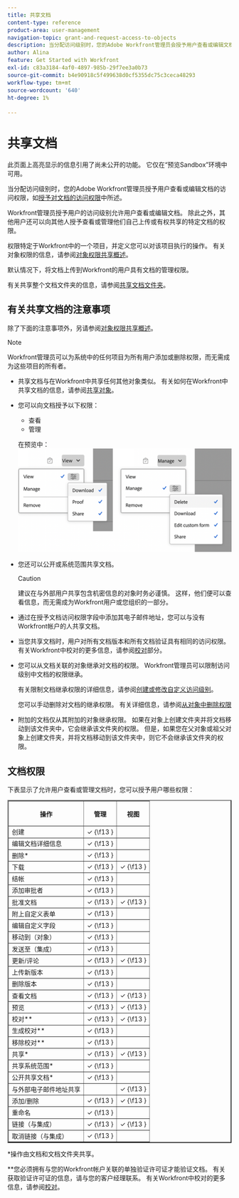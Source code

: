 ```yaml
---
title: 共享文档
content-type: reference
product-area: user-management
navigation-topic: grant-and-request-access-to-objects
description: 当分配访问级别时，您的Adobe Workfront管理员会授予用户查看或编辑文档的访问权限，如授予对文档的访问权限中所述。
author: Alina
feature: Get Started with Workfront
exl-id: c83a3184-4af0-4897-985b-29f7ee3a0b73
source-git-commit: b4e90918c5f499638d0cf5355dc75c3ceca48293
workflow-type: tm+mt
source-wordcount: '640'
ht-degree: 1%

---
```


# 共享文档

<span class="preview">此页面上高亮显示的信息引用了尚未公开的功能。 它仅在“预览Sandbox”环境中可用。</span>

当分配访问级别时，您的Adobe Workfront管理员授予用户查看或编辑文档的访问权限，如[授予对文档的访问权限](../../administration-and-setup/add-users/configure-and-grant-access/grant-access-documents.md)中所述。

Workfront管理员授予用户的访问级别允许用户查看或编辑文档。 除此之外，其他用户还可以向其他人授予查看或管理他们自己上传或有权共享的特定文档的权限。

权限特定于Workfront中的一个项目，并定义您可以对该项目执行的操作。 有关对象权限的信息，请参阅[对象权限共享概述](../../workfront-basics/grant-and-request-access-to-objects/sharing-permissions-on-objects-overview.md)。

默认情况下，将文档上传到Workfront的用户具有文档的管理权限。

有关共享整个文档文件夹的信息，请参阅[共享文档文件夹](../../workfront-basics/grant-and-request-access-to-objects/share-a-document-folder.md)。

## 有关共享文档的注意事项

除了下面的注意事项外，另请参阅[对象权限共享概述](../../workfront-basics/grant-and-request-access-to-objects/sharing-permissions-on-objects-overview.md)。

>[!NOTE]
>
>Workfront管理员可以为系统中的任何项目为所有用户添加或删除权限，而无需成为这些项目的所有者。

* 共享文档与在Workfront中共享任何其他对象类似。 有关如何在Workfront中共享文档的信息，请参阅[共享对象](../../workfront-basics/grant-and-request-access-to-objects/share-an-object.md)。
* 您可以向文档授予以下权限：

   * 查看
   * 管理

  在预览中<span class="preview">：
  ![](assets/document-permissions.png)
</span>

* 您还可以公开或系统范围共享文档。

  >[!CAUTION]
  >
  >建议在与外部用户共享包含机密信息的对象时务必谨慎。 这样，他们便可以查看信息，而无需成为Workfront用户或您组织的一部分。

* 通过在授予文档访问权限字段中添加其电子邮件地址，您可以与没有Workfront帐户的人共享文档。
* 当您共享文档时，用户对所有文档版本和所有文档验证具有相同的访问权限。\
  有关Workfront中校对的更多信息，请参阅[校对](../../review-and-approve-work/proofing/proofing.md)部分。

* 您可以从文档关联的对象继承对文档的权限。 Workfront管理员可以限制访问级别中文档的权限继承。

  有关限制文档继承权限的详细信息，请参阅[创建或修改自定义访问级别](../../administration-and-setup/add-users/configure-and-grant-access/create-modify-access-levels.md)。

  您可以手动删除对文档的继承权限。 有关详细信息，请参阅[从对象中删除权限](../../workfront-basics/grant-and-request-access-to-objects/remove-permissions-from-objects.md)

* 附加的文档仅从其附加的对象继承权限。 如果在对象上创建文件夹并将文档移动到该文件夹中，它会继承该文件夹的权限。 但是，如果您在父对象或祖父对象上创建文件夹，并将文档移动到该文件夹中，则它不会继承该文件夹的权限。

## 文档权限

下表显示了允许用户查看或管理文档时，您可以授予用户哪些权限：

<table border="2" cellspacing="15" cellpadding="1"> 
 <col> 
 <col> 
 <col> 
 <thead> 
  <tr> 
   <th> <p><strong>操作</strong> </p> </th> 
   <th> <p><strong>管理</strong> </p> </th> 
   <th> <p><strong>视图</strong> </p> </th> 
  </tr> 
 </thead> 
 <tbody> 
  <tr> 
   <td scope="row">创建</td> 
   <td>✓ {\f13 }</td> 
   <td> </td> 
  </tr> 
  <tr> 
   <td scope="row">编辑文档详细信息</td> 
   <td>✓ {\f13 }</td> 
   <td> </td> 
  </tr> 
  <tr> 
   <td scope="row">删除*</td> 
   <td>✓ {\f13 }</td> 
   <td> </td> 
  </tr> 
  <tr> 
   <td scope="row">下载</td> 
   <td>✓ {\f13 }</td> 
   <td>✓ {\f13 }</td> 
  </tr> 
  <tr> 
   <td scope="row">结帐</td> 
   <td>✓ {\f13 }</td> 
   <td> </td> 
  </tr> 
  <tr> 
   <td scope="row">添加审批者</td> 
   <td>✓ {\f13 }</td> 
   <td> </td> 
  </tr> 
  <tr> 
   <td scope="row">批准文档</td> 
   <td>✓ {\f13 }</td> 
   <td>✓ {\f13 }</td> 
  </tr> 
  <tr> 
   <td scope="row">附上自定义表单</td> 
   <td>✓ {\f13 }</td> 
   <td> </td> 
  </tr> 
  <tr> 
   <td scope="row">编辑自定义字段</td> 
   <td>✓ {\f13 }</td> 
   <td> </td> 
  </tr> 
  <tr> 
   <td scope="row">移动到（对象）</td> 
   <td>✓ {\f13 }</td> 
   <td> </td> 
  </tr> 
  <tr> 
   <td scope="row">发送至（集成）</td> 
   <td>✓ {\f13 }</td> 
   <td> </td> 
  </tr> 
  <tr> 
   <td scope="row">更新/评论</td> 
   <td>✓ {\f13 }</td> 
   <td>✓ {\f13 }</td> 
  </tr> 
  <tr> 
   <td scope="row">上传新版本</td> 
   <td>✓ {\f13 }</td> 
   <td> </td> 
  </tr> 
  <tr> 
   <td scope="row">删除版本</td> 
   <td>✓ {\f13 }</td> 
   <td> </td> 
  </tr> 
  <tr> 
   <td scope="row">查看文档</td> 
   <td>✓ {\f13 }</td> 
   <td>✓ {\f13 }</td> 
  </tr> 
  <tr> 
   <td scope="row">预览</td> 
   <td>✓ {\f13 }</td> 
   <td>✓ {\f13 }</td> 
  </tr> 
  <tr> 
   <td scope="row">校对**</td> 
   <td>✓ {\f13 }</td> 
   <td>✓ {\f13 }</td> 
  </tr> 
  <tr> 
   <td scope="row">生成校对**</td> 
   <td>✓ {\f13 }</td> 
   <td> </td> 
  </tr> 
  <tr> 
   <td scope="row">移除校对**</td> 
   <td>✓ {\f13 }</td> 
   <td> </td> 
  </tr> 
  <tr> 
   <td scope="row">共享*</td> 
   <td>✓ {\f13 }</td> 
   <td>✓ {\f13 }</td> 
  </tr> 
  <tr> 
   <td scope="row">共享系统范围*</td> 
   <td>✓ {\f13 }</td> 
   <td> </td> 
  </tr> 
  <tr> 
   <td scope="row">公开共享文档*</td> 
   <td>✓ {\f13 }</td> 
   <td> </td> 
  </tr> 
  <tr> 
   <td scope="row">与外部电子邮件地址共享</td> 
   <td> </td> 
   <td>✓ {\f13 }</td> 
  </tr> 
  <tr> 
   <td scope="row">添加/删除</td> 
   <td>✓ {\f13 }</td> 
   <td>✓ {\f13 }</td> 
  </tr> 
  <tr> 
   <td scope="row">重命名</td> 
   <td>✓ {\f13 }</td> 
   <td> </td> 
  </tr> 
  <tr> 
   <td scope="row">链接（与集成）</td> 
   <td>✓ {\f13 }</td> 
   <td>✓ {\f13 }</td> 
  </tr> 
  <tr> 
   <td scope="row">取消链接（与集成）</td> 
   <td>✓ {\f13 }</td> 
   <td> </td> 
  </tr> 
 </tbody> 
</table>

&#42;操作由文档和文档文件夹共享。

&#42;&#42;您必须拥有与您的Workfront帐户关联的单独验证许可证才能验证文档。 有关获取验证许可证的信息，请与您的客户经理联系。 有关Workfront中校对的更多信息，请参阅[校对](../../review-and-approve-work/proofing/proofing.md)。
